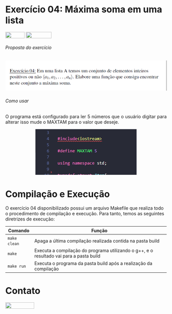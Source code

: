 # Exercício 04: Máxima soma em uma lista


<img align="center" height="20px" width="60px" src="https://img.shields.io/badge/C%2B%2B-00599C?style=for-the-badge&logo=c%2B%2B&logoColor=white"/> 
<img align="center" height="20px" width="80px" src="https://img.shields.io/badge/Made%20for-VSCode-1f425f.svg"/> 
</a> 
</div>

<h6><a>Proposta do exercício</a></h6>
<p align="center">
<img src="imgs/Proposta.png"/> 
</p>

<h6><a>Como usar</a></h6>
<p align="justify">
O programa está configurado para ler 5 números que o usuário digitar para alterar isso mude o MAXTAM para o valor que deseje.
</p>
<p align="center">
<img src="imgs/posicao.png"/> 
</p>


# Compilação e Execução

O exercício 04 disponibilizado possui um arquivo Makefile que realiza todo o procedimento de compilação e execução. Para tanto, temos as seguintes diretrizes de execução:


| Comando                |  Função                                                                                           |                     
| -----------------------| ------------------------------------------------------------------------------------------------- |
|  `make clean`          | Apaga a última compilação realizada contida na pasta build                                        |
|  `make`                | Executa a compilação do programa utilizando o g++, e o resultado vai para a pasta build           |
|  `make run`            | Executa o programa da pasta build após a realização da compilação                                 |


# Contato

<div style="display: inline-block;">
<a href="https://t.me/caio_fer_dias">
<img align="center" height="20px" width="90px" src="https://img.shields.io/badge/Telegram-2CA5E0?style=for-the-badge&logo=telegram&logoColor=white"/> </div>
